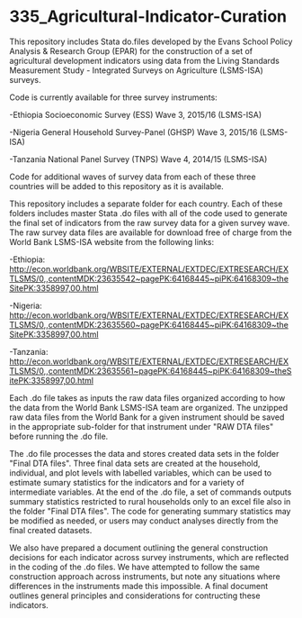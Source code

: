 # 335_Agricultural-Indicator-Curation

This repository includes Stata do.files developed by the Evans School Policy Analysis & Research Group (EPAR) for the construction of a set of agricultural development indicators using data from the Living Standards Measurement Study - Integrated Surveys on Agriculture (LSMS-ISA) surveys.		
		
Code is currently available for three survey instruments:

-Ethiopia Socioeconomic Survey (ESS) Wave 3, 2015/16 (LSMS-ISA)

-Nigeria General Household Survey-Panel (GHSP) Wave 3, 2015/16 (LSMS-ISA)

-Tanzania National Panel Survey (TNPS) Wave 4, 2014/15 (LSMS-ISA)		
		
Code for additional waves of survey data from each of these three countries will be added to this repository as it is available.		
		
This repository includes a separate folder for each country. Each of these folders includes master Stata .do files with all of the code used to generate the final set of indicators from the raw survey data for a given survey wave. The raw survey data files are available for download free of charge from the World Bank LSMS-ISA website from the following links:

-Ethiopia: http://econ.worldbank.org/WBSITE/EXTERNAL/EXTDEC/EXTRESEARCH/EXTLSMS/0,,contentMDK:23635542~pagePK:64168445~piPK:64168309~theSitePK:3358997,00.html

-Nigeria: http://econ.worldbank.org/WBSITE/EXTERNAL/EXTDEC/EXTRESEARCH/EXTLSMS/0,,contentMDK:23635560~pagePK:64168445~piPK:64168309~theSitePK:3358997,00.html

-Tanzania: http://econ.worldbank.org/WBSITE/EXTERNAL/EXTDEC/EXTRESEARCH/EXTLSMS/0,,contentMDK:23635561~pagePK:64168445~piPK:64168309~theSitePK:3358997,00.html

Each .do file takes as inputs the raw data files organized according to how the data from the World Bank LSMS-ISA team are organized. The unzipped raw data files from the World Bank for a given instrument should be saved in the appropriate sub-folder for that instrument under "RAW DTA files" before running the .do file.	
		
The .do file processes the data and stores created data sets in the folder "Final DTA files". Three final data sets are created at the household, individual, and plot levels with labelled variables, which can be used to estimate sumary statistics for the indicators and for a variety of intermediate variables. At the end of the .do file, a set of commands outputs summary statistics restricted to rural households only to an excel file also in the folder "Final DTA files". The code for generating summary statistics may be modified as needed, or users may conduct analyses directly from the final created datasets.		
		
We also have prepared a document outlining the general construction decisions for each indicator across survey instruments, which are reflected in the coding of the .do files. We have attempted to follow the same construction approach across instruments, but note any situations where differences in the instruments made this impossible. A final document outlines general principles and considerations for contructing these indicators.		

